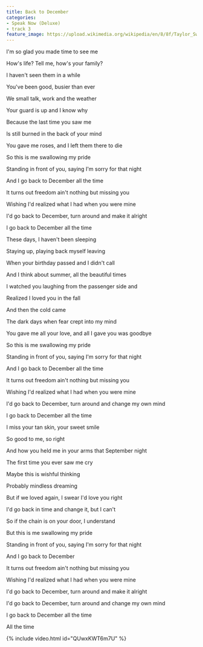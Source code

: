 ```yaml
---
title: Back to December
categories:
- Speak Now (Deluxe)
- track 3
feature_image: https://upload.wikimedia.org/wikipedia/en/8/8f/Taylor_Swift_-_Speak_Now_cover.png
--- 
```

I'm so glad you made time to see me

How's life? Tell me, how's your family?

I haven't seen them in a while

You've been good, busier than ever

We small talk, work and the weather

Your guard is up and I know why

Because the last time you saw me

Is still burned in the back of your mind

You gave me roses, and I left them there to die

So this is me swallowing my pride

Standing in front of you, saying I'm sorry for that night

And I go back to December all the time

It turns out freedom ain't nothing but missing you

Wishing I'd realized what I had when you were mine

I'd go back to December, turn around and make it alright

I go back to December all the time

These days, I haven't been sleeping

Staying up, playing back myself leaving

When your birthday passed and I didn't call

And I think about summer, all the beautiful times

I watched you laughing from the passenger side and

Realized I loved you in the fall

And then the cold came

The dark days when fear crept into my mind

You gave me all your love, and all I gave you was goodbye

So this is me swallowing my pride

Standing in front of you, saying I'm sorry for that night

And I go back to December all the time

It turns out freedom ain't nothing but missing you

Wishing I'd realized what I had when you were mine

I'd go back to December, turn around and change my own mind

I go back to December all the time

I miss your tan skin, your sweet smile

So good to me, so right

And how you held me in your arms that September night

The first time you ever saw me cry

Maybe this is wishful thinking

Probably mindless dreaming

But if we loved again, I swear I'd love you right

I'd go back in time and change it, but I can't

So if the chain is on your door, I understand

But this is me swallowing my pride

Standing in front of you, saying I'm sorry for that night

And I go back to December

It turns out freedom ain't nothing but missing you

Wishing I'd realized what I had when you were mine

I'd go back to December, turn around and make it alright

I'd go back to December, turn around and change my own mind

I go back to December all the time

All the time

{% include video.html id="QUwxKWT6m7U" %}

